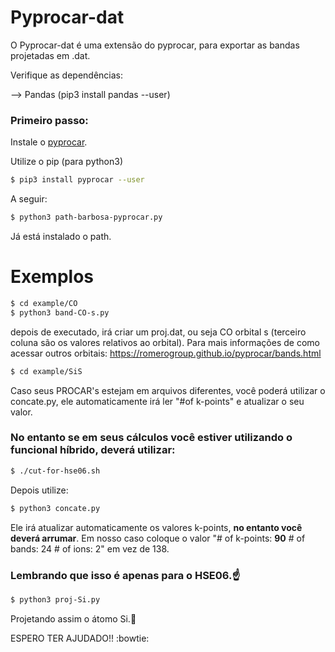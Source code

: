# Pyprocar-dat

O Pyprocar-dat é uma extensão do pyprocar, para exportar as bandas projetadas em .dat.

Verifique as dependências:

--> Pandas (pip3 install pandas --user)


### Primeiro passo:

Instale o [pyprocar](https://romerogroup.github.io/pyprocar/).

Utilize o pip (para python3)

```sh
$ pip3 install pyprocar --user
```
A seguir:

```sh
$ python3 path-barbosa-pyprocar.py
```
Já está instalado o path.

# Exemplos

```sh
$ cd example/CO
$ python3 band-CO-s.py
```
depois de executado, irá criar um proj.dat, ou seja CO orbital s (terceiro coluna são os valores relativos ao orbital).
Para mais informações de como acessar outros orbitais:
https://romerogroup.github.io/pyprocar/bands.html

```sh
$ cd example/SiS
```
Caso seus PROCAR's estejam em arquivos diferentes, você poderá utilizar o concate.py, ele automaticamente irá ler "#of k-points"
e atualizar o seu valor.

### No entanto se em seus cálculos você estiver utilizando o funcional híbrido, deverá utilizar:

```sh
$ ./cut-for-hse06.sh
```
Depois utilize:

```sh
$ python3 concate.py
```
Ele irá atualizar automaticamente os valores k-points, **no entanto você deverá arrumar**.
Em nosso caso coloque o valor "# of k-points:   **90**         # of bands:  24         # of ions:   2"
em vez de 138.

### Lembrando que isso é apenas para o HSE06.:point_up:

```sh
$ python3 proj-Si.py
```

Projetando assim o átomo Si.:runner:


ESPERO TER AJUDADO!! :bowtie:







